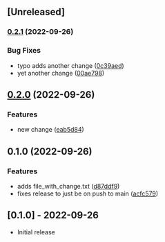 ## [Unreleased]

### [0.2.1](https://www.github.com/niquerio/please-release-demo/compare/v0.2.0...v0.2.1) (2022-09-26)


### Bug Fixes

* typo adds another change ([0c39aed](https://www.github.com/niquerio/please-release-demo/commit/0c39aedabe6ea538f350ef14a72900c72e5f782c))
* yet another change ([00ae798](https://www.github.com/niquerio/please-release-demo/commit/00ae7980a191ed4be35d77c4168e4be360312f56))

## [0.2.0](https://www.github.com/niquerio/please-release-demo/compare/v0.1.0...v0.2.0) (2022-09-26)


### Features

* new change ([eab5d84](https://www.github.com/niquerio/please-release-demo/commit/eab5d843a1a20b4d308a17cd7500313dd1312676))

## 0.1.0 (2022-09-26)


### Features

* adds file_with_change.txt ([d87ddf9](https://www.github.com/niquerio/please-release-demo/commit/d87ddf9b7cd12b41c0ff68de784109acd151563a))
* fixes release to just be on push to main ([acfc579](https://www.github.com/niquerio/please-release-demo/commit/acfc579f3667e7dafc78cea2c224be879d458909))

## [0.1.0] - 2022-09-26

- Initial release
